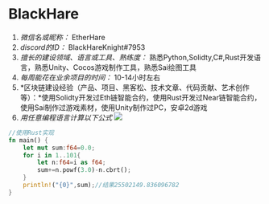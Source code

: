 # BlackHare

1. *微信名或昵称：* EtherHare
2. *discord的ID：* BlackHareKnight#7953
3. *擅长的建设领域、语言或工具、熟练度：* 熟悉Python,Solidty,C#,Rust开发语言，熟悉Unity、Cocos游戏制作工具，熟悉Sai绘图工具
4. *每周能花在业余项目的时间：* 10-14小时左右
5. *区块链建设经验（产品、项目、黑客松、技术文章、代码贡献、艺术创作等）：*使用Solidty开发过Eth链智能合约，使用Rust开发过Near链智能合约，使用Sai制作过游戏素材，使用Unity制作过PC，安卓2d游戏
6. *用任意编程语言计算以下公式*
![](https://latex.codecogs.com/svg.image?\sum_{n=1}^{100}\left&space;(n^{3}-\sqrt[3]{n}&space;\right&space;))

```rust
//使用Rust实现
fn main() {
    let mut sum:f64=0.0;
    for i in 1..101{
        let n:f64=i as f64;
        sum+=n.powf(3.0)-n.cbrt();
    }
    println!("{0}",sum);//结果25502149.836096782
}
